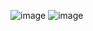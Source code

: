 ![image](https://github.com/valterbjeronimo/Angular_login_page/assets/161046552/8b9628b7-e77e-4cf0-bc5f-c52766572fcb)
![image](https://github.com/valterbjeronimo/Angular_login_page/assets/161046552/9af542ad-401a-4f66-ba79-253037f558de)

